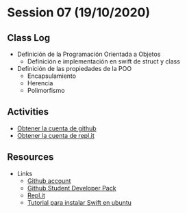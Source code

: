# Session 07 (19/10/2020)

## Class Log
* Definición de la Programación Orientada a Objetos
  * Definición e implementación en swift de struct y class
* Definición de las propiedades de la POO
  * Encapsulamiento
  * Herencia
  * Polimorfismo

## Activities
* [Obtener la cuenta de github](https://education.github.com/pack)
* [Obtener la cuenta de repl.it](https://repl.it)

## Resources
* Links
  * [Github account](https://github.com)
  * [Github Student Developer Pack](https://education.github.com/pack)
  * [Repl.it](https://repl.it)
  * [Tutorial para instalar Swift en ubuntu](https://www.katacoda.com/crashbit/scenarios/swift-scenario)